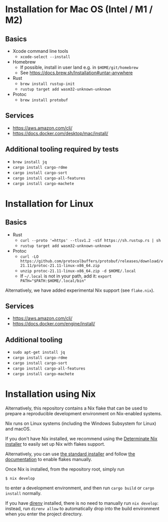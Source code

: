 # Installation for Mac OS (Intel / M1 / M2)

## Basics

* Xcode command line tools
    - `xcode-select --install`
* Homebrew
    - If possible, install in user land e.g. in `$HOME/git/homebrew`
    - See https://docs.brew.sh/Installation#untar-anywhere
* Rust
    - `brew install rustup-init`
    - `rustup target add wasm32-unknown-unknown`
* Protoc
    - `brew install protobuf`

## Services

* https://aws.amazon.com/cli/
* https://docs.docker.com/desktop/mac/install/

## Additional tooling required by tests

* `brew install jq`
* `cargo install cargo-rdme`
* `cargo install cargo-sort`
* `cargo install cargo-all-features`
* `cargo install cargo-machete`

# Installation for Linux

## Basics

* Rust
    - `curl --proto '=https' --tlsv1.2 -sSf https://sh.rustup.rs | sh`
    - `rustup target add wasm32-unknown-unknown`
* Protoc
    - `curl -LO https://github.com/protocolbuffers/protobuf/releases/download/v21.11/protoc-21.11-linux-x86_64.zip`
    - `unzip protoc-21.11-linux-x86_64.zip -d $HOME/.local`
    - If `~/.local` is not in your path, add it: `export PATH="$PATH:$HOME/.local/bin"`

Alternatively, we have added experimental Nix support (see `flake.nix`).

## Services

* https://aws.amazon.com/cli/
* https://docs.docker.com/engine/install/

## Additional tooling

* `sudo apt-get install jq`
* `cargo install cargo-rdme`
* `cargo install cargo-sort`
* `cargo install cargo-all-features`
* `cargo install cargo-machete`

# Installation using Nix

Alternatively, this repository contains a Nix flake that can be used
to prepare a reproducible development environment on Nix-enabled
systems.

Nix runs on Linux systems (including the Windows Subsystem for Linux)
and macOS.

If you don't have Nix installed, we recommend using the [Determinate
Nix installer](https://github.com/DeterminateSystems/nix-installer) to
easily set up Nix with flakes support.

Alternatively, you can use [the standard
installer](https://nixos.org/download/) and follow [the
documentation](https://nixos.wiki/wiki/Flakes) to enable flakes
manually.

Once Nix is installed, from the repository root, simply run

```shellsession
$ nix develop
```

to enter a development environment, and then run `cargo build` or
`cargo install` normally.

If you have [direnv](https://direnv.net/) installed, there is no need
to manually run `nix develop`: instead, run `direnv allow` to
automatically drop into the build environment when you enter the
project directory.
